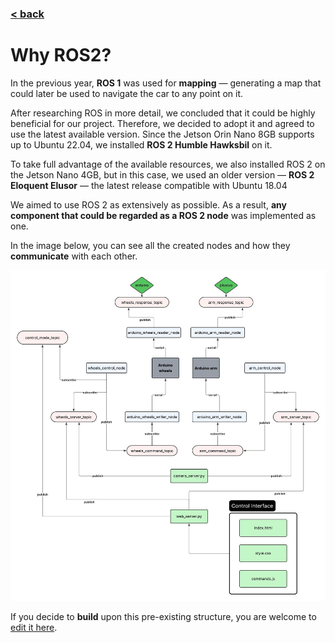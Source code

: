 ### [< back](../packages.md)

# Why ROS2?

In the previous year, **ROS 1** was used for **mapping** — generating a map that could later be used to navigate the car to any point on it.

After researching ROS in more detail, we concluded that it could be highly beneficial for our project. Therefore, we decided to adopt it and agreed to use the latest available version. Since the Jetson Orin Nano 8GB supports up to Ubuntu 22.04, we installed **ROS 2 Humble Hawksbil** on it.

To take full advantage of the available resources, we also installed ROS 2 on the Jetson Nano 4GB, but in this case, we used an older version — **ROS 2 Eloquent Elusor** — the latest release compatible with Ubuntu 18.04

We aimed to use ROS 2 as extensively as possible. As a result, **any component that could be regarded as a ROS 2 node** was implemented as one.

In the image below, you can see all the created nodes and how they **communicate** with each other.

![structure](structure.jpeg)

If you decide to **build** upon this pre-existing structure, you are welcome to [edit it here](https://lucid.app/lucidchart/047bf23a-e6d6-46c2-be1c-202b1bc32ffb/edit?viewport_loc=-1022%2C-331%2C3680%2C1814%2C0_0&invitationId=inv_eb6fe308-f239-4732-a077-c2921b462ca8).

